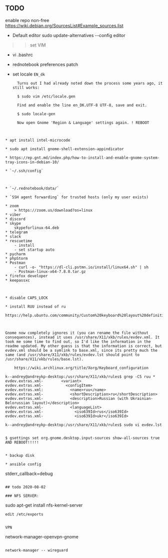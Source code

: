 ## TODO


enable repo non-free
https://wiki.debian.org/SourcesList#Example_sources.list



* Default editor
sudo update-alternatives --config editor
>> set VIM

* vi .bashrc

* rednotebook preferences patch


* set locale `EN_dk`


        Turns out I had already noted down the process some years ago, it still works:

        $ sudo vim /etc/locale.gen

        Find and enable the line en_DK.UTF-8 UTF-8, save and exit.

        $ sudo locale-gen

        Now open Gnome 'Region & Language' settings again. ! REBOOT
```


* apt install intel-microcode

* sudo apt install gnome-shell-extension-appindicator

* https://ep.gnt.md/index.php/how-to-install-and-enable-gnome-system-tray-icons-in-debian-10/

* `~/.ssh/config`



* `~/.rednotebook/data/`

* `SSH agent forwarding` for trusted hosts (only my user exists)

* zoom
    > https://zoom.us/download?os=linux
* viber
* discord
* skype
    skypeforlinux-64.deb
* telegram
* slack
* rescuetime
    - install
    - set startup auto
* pycharm
* phpStorm
* Postman
    - curl -o- "https://dl-cli.pstmn.io/install/linux64.sh" | sh
    - Postman-linux-x64-7.8.0.tar.gz
* firefox developer
* keepassxc



* disable CAPS_LOCK

* install RUU instead of ru
    https://help.ubuntu.com/community/Custom%20keyboard%20layout%20definitions



Gnome now completely ignores it (you can rename the file without consequences), instead it uses /usr/share/X11/xkb/rules/evdev.xml. It took me some time to find out, so I'd like the information in the readme updated. My other guess is that the information is correct, but evdev.xml should be a symlink to base.xml, since its pretty much the same (and /usr/share/X11/xkb/rules/evdev.lst should point to /usr/share/X11/xkb/rules/base.lst).

    https://wiki.archlinux.org/title/Xorg/Keyboard_configuration

k--andrey@andreykp-desktop:/usr/share/X11/xkb/rules$ grep -C5 ruu *
evdev.extras.xml-        <variant>
evdev.extras.xml-          <configItem>
evdev.extras.xml:            <name>ruu</name>
evdev.extras.xml-            <shortDescription>ru</shortDescription>
evdev.extras.xml-            <description>Russian (with Ukrainian-Belorussian layout)</description>
evdev.extras.xml-            <languageList>
evdev.extras.xml-              <iso639Id>rus</iso639Id>
evdev.extras.xml-              <iso639Id>ukr</iso639Id>

k--andrey@andreykp-desktop:/usr/share/X11/xkb/rules$ sudo vi evdev.lst 


$ gsettings set org.gnome.desktop.input-sources show-all-sources true
AND REBOOT!!!!!


* backup disk

* ansible config
```
stderr_callback=debug
```

## todo 2020-08-02

### NFS SERVER:
```
sudo apt-get install nfs-kernel-server

```
edit /etc/exports


VPN
```
network-manager-openvpn-gnome
```

network-manager -- wireguard
